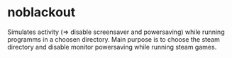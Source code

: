 # noblackout

Simulates activity (=> disable screensaver and powersaving) while running programms in a choosen directory.
Main purpose is to choose the steam directory and disable monitor powersaving while running steam games.
